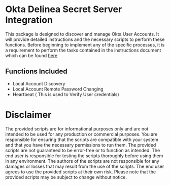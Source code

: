 # Okta Delinea Secret Server Integration

This package is designed to discover and manage Okta User Accounts. It will provide detailed instructions and the necessary scripts to perform these functions. Before beginning to implement any of the specific processes, it is a requirement to perform the tasks contained in the instructions document which can be found [here](./instructions.md)

## Functions Included

- Local Account Discovery
- Local Account Remote Password Changing
- Heartbeat ( This is used to Verify User credentials)

# Disclaimer

The provided scripts are for informational purposes only and are not intended to be used for any production or commercial purposes. You are responsible for ensuring that the scripts are compatible with your system and that you have the necessary permissions to run them. The provided scripts are not guaranteed to be error-free or to function as intended. The end user is responsible for testing the scripts thoroughly before using them in any environment. The authors of the scripts are not responsible for any damages or losses that may result from the use of the scripts. The end user agrees to use the provided scripts at their own risk. Please note that the provided scripts may be subject to change without notice.